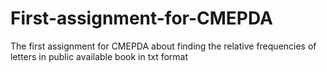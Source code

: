 # First-assignment-for-CMEPDA
The first assignment for CMEPDA about finding the relative frequencies of letters in public available book in txt format
